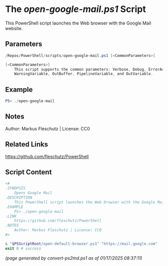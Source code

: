 The *open-google-mail.ps1* Script
===========================

This PowerShell script launches the Web browser with the Google Mail website.

Parameters
----------
```powershell
/Repos/PowerShell/scripts/open-google-mail.ps1 [<CommonParameters>]

[<CommonParameters>]
    This script supports the common parameters: Verbose, Debug, ErrorAction, ErrorVariable, WarningAction, 
    WarningVariable, OutBuffer, PipelineVariable, and OutVariable.
```

Example
-------
```powershell
PS> ./open-google-mail

```

Notes
-----
Author: Markus Fleschutz | License: CC0

Related Links
-------------
https://github.com/fleschutz/PowerShell

Script Content
--------------
```powershell
<#
.SYNOPSIS
	Opens Google Mail
.DESCRIPTION
	This PowerShell script launches the Web browser with the Google Mail website.
.EXAMPLE
	PS> ./open-google-mail
.LINK
	https://github.com/fleschutz/PowerShell
.NOTES
	Author: Markus Fleschutz | License: CC0
#>

& "$PSScriptRoot/open-default-browser.ps1" "https://mail.google.com"
exit 0 # success
```

*(page generated by convert-ps2md.ps1 as of 01/17/2025 08:37:11)*
